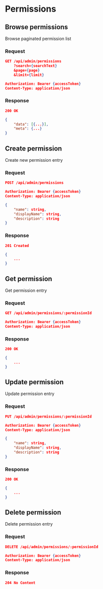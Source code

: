 # Permissions

## Browse permissions

Browse paginated permission list

### Request

```json
GET /api/admin/permissions
    ?search={searchText}
    &page={page}
    &limit={limit}

Authorization: Bearer {accessToken}
Content-Type: application/json
```

### Response

```json
200 OK

{
    "data": [{...}],
    "meta": {...}
}
```

## Create permission

Create new permission entry

### Request

```json
POST /api/admin/permissions

Authorization: Bearer {accessToken}
Content-Type: application/json

{
    "name": string,
    "displayName": string,
    "description": string
}
```

### Response

```json
201 Created

{
    ...
}
```

## Get permission

Get permission entry

### Request

```json
GET /api/admin/permissions/:permissionId

Authorization: Bearer {accessToken}
Content-Type: application/json
```

### Response

```json
200 OK

{
    ...
}
```

## Update permission

Update permission entry

### Request

```json
PUT /api/admin/permissions/:permissionId

Authorization: Bearer {accessToken}
Content-Type: application/json

{
    "name": string,
    "displayName": string,
    "description": string
}
```

### Response

```json
200 OK

{
    ...
}
```

## Delete permission

Delete permission entry

### Request

```json
DELETE /api/admin/permissions/:permissionId

Authorization: Bearer {accessToken}
Content-Type: application/json
```

### Response

```json
204 No Content
```
